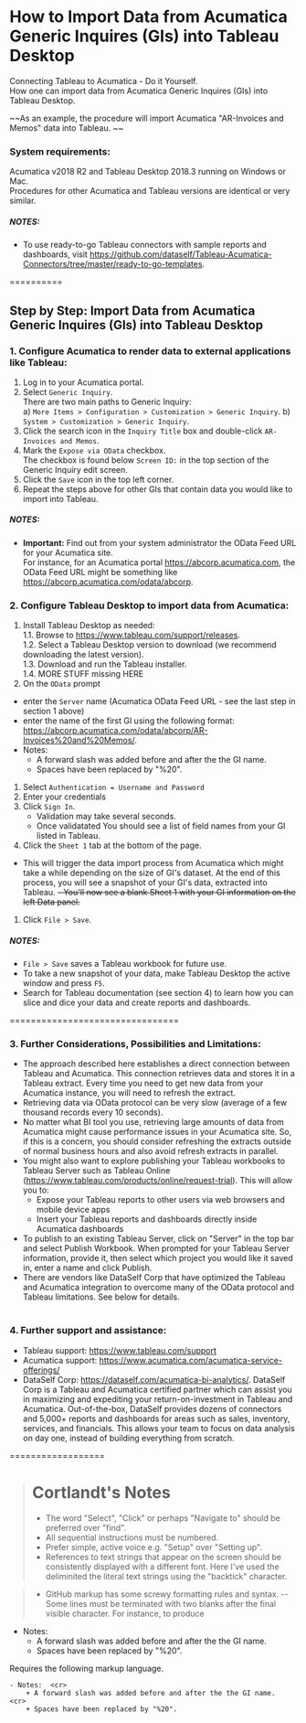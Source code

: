 # How to Import Data from Acumatica Generic Inquires (GIs) into Tableau Desktop
Connecting Tableau to Acumatica - Do it Yourself.  
How one can import data from Acumatica Generic Inquires (GIs) into Tableau Desktop.  

~~As an example, the procedure will import Acumatica "AR-Invoices and Memos" data into Tableau. ~~

### System requirements: 
Acumatica v2018 R2 and Tableau Desktop 2018.3 running on Windows or Mac.   
Procedures for other Acumatica and Tableau versions are identical or very similar.

##### NOTES:
- To use ready-to-go Tableau connectors with sample reports and dashboards, visit https://github.com/dataself/Tableau-Acumatica-Connectors/tree/master/ready-to-go-templates.

==========
## Step by Step: Import Data from Acumatica Generic Inquires (GIs) into Tableau Desktop

### 1. Configure Acumatica to render data to external applications like Tableau: 
1. Log in to your Acumatica portal.
2. Select `Generic Inquiry`.  
There are two main paths to Generic Inquiry:   
a) `More Items > Configuration > Customization > Generic Inquiry`. b) `System > Customization > Generic Inquiry`. 
2. Click the search icon in the `Inquiry Title` box and double-click  `AR-Invoices and Memos`.
2. Mark the `Expose via OData` checkbox.  
   The checkbox is found below `Screen ID:` in the top section of the Generic Inquiry edit screen.
2. Click the `Save` icon in the top left corner. 
2. Repeat the steps above for other GIs that contain data you would like to import into Tableau.

##### NOTES:
- **Important:** Find out from your system administrator the OData Feed URL for your Acumatica site.  
For instance, for an Acumatica portal https://abcorp.acumatica.com, the OData Feed URL might be something like https://abcorp.acumatica.com/odata/abcorp.

### 2. Configure Tableau Desktop to import data from Acumatica:
1. Install Tableau Desktop as needed:   
   1.1.  Browse to https://www.tableau.com/support/releases.  
   1.2.  Select a Tableau Desktop version to download (we recommend downloading the latest version).  
   1.3.    Download and run the Tableau installer.  
   1.4.   MORE STUFF missing HERE
1. On the `OData` prompt  
  - enter the `Server` name (Acumatica OData Feed URL - see the last step in section 1 above)
  - enter the name of the first GI using the following format: https://abcorp.acumatica.com/odata/abcorp/AR-Invoices%20and%20Memos/.  
  - Notes:  
    + A forward slash was added before and after the the GI name.  
    + Spaces have been replaced by "%20".
1. Select `Authentication = Username and Password`
1. Enter your credentials 
1. Click `Sign In`.
   - Validation may take several seconds.  
   - Once validatated You should  see a list of field names from your GI listed in Tableau.
1.  Click the `Sheet 1` tab at the bottom of the page.  
   -  This will trigger the data import process from Acumatica which might take a while depending on the size of GI's dataset. At the end of this process, you will see a snapshot of your GI's data, extracted into Tableau. 
~~- You'll now see a blank Sheet 1 with your GI information on the left Data panel.~~
1. Click `File > Save`.

##### NOTES:
- `File > Save` saves a Tableau workbook for future use.
- To take a new snapshot of your data, make Tableau Desktop the active window and  press `F5`.  
- Search for Tableau documentation (see section 4) to learn how you can slice and dice your data and create reports and dashboards.

================================

### 3. Further Considerations, Possibilities and Limitations:
- The approach described here establishes a direct connection between Tableau and Acumatica. This connection retrieves data and stores it in a Tableau extract.  Every time you need to get new data from your Acumatica instance, you will need to refresh the extract.
- Retrieving data via OData protocol can be very slow (average of a few thousand records every 10 seconds).
- No matter what BI tool you use, retrieving large amounts of data from Acumatica might cause performance issues in your Acumatica site.  So, if this is a concern, you should consider refreshing the extracts outside of normal business hours and also avoid refresh extracts in parallel.
- You might also want to explore publishing your Tableau workbooks to Tableau Server such as Tableau Online (https://www.tableau.com/products/online/request-trial). This will allow you to:
  - Expose your Tableau reports to other users via web browsers and mobile device apps
  - Insert your Tableau reports and dashboards directly inside Acumatica dashboards
- To publish to an existing Tableau Server, click on "Server" in the top bar and select Publish Workbook.  When prompted for your Tableau Server information, provide it, then select which project you would like it saved in, enter a name and click Publish. 
- There are vendors like DataSelf Corp that have optimized the Tableau and Acumatica integration to overcome many of the OData protocol and Tableau limitations. See below for details. <br/><br/>

### 4. Further support and assistance:
- Tableau support: https://www.tableau.com/support
- Acumatica support: https://www.acumatica.com/acumatica-service-offerings/
- DataSelf Corp: https://dataself.com/acumatica-bi-analytics/. DataSelf Corp is a Tableau and Acumatica certified partner which can assist you in maximizing and expediting your return-on-investment in Tableau and Acumatica. Out-of-the-box, DataSelf provides dozens of connectors and 5,000+ reports and dashboards for areas such as sales, inventory, services, and financials.  This allows your team to focus on data analysis on day one, instead of building everything from scratch. 

==================

> # Cortlandt's Notes
> - The word "Select", "Click" or perhaps "Navigate to" should be preferred over "find".
> - All sequential instructions must be numbered.
> - Prefer simple, active voice e.g.  "Setup" over "Setting up".
> - References to text strings that appear on the screen should be consistently displayed with a different font.  Here I've used the deliminited the literal text strings using the "backtick" character.

> - GitHub markup has some screwy formatting rules and syntax. 
> -- Some lines must be terminated with two blanks after the final visible character. 
> For instance, to produce
- Notes:  
    + A forward slash was added before and after the the GI name.  
    + Spaces have been replaced by "%20".
    
Requires the following markup language.    
```
- Notes:  <cr> 
    + A forward slash was added before and after the the GI name.  <cr>  
    + Spaces have been replaced by "%20".
```    
